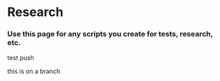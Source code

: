 # Research
### Use this page for any scripts you create for tests, research, etc. 

test push

this is on a branch